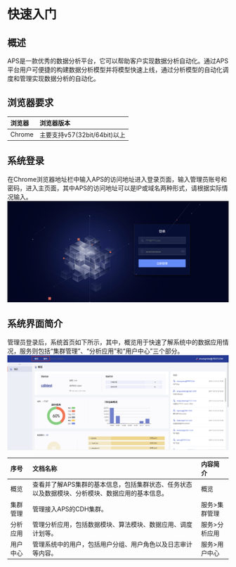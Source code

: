 # 快速入门
## 概述
APS是一款优秀的数据分析平台，它可以帮助客户实现数据分析自动化。通过APS平台用户可便捷的构建数据分析模型并将模型快速上线，通过分析模型的自动化调度和管理实现数据分析的自动化。
## 浏览器要求
| 浏览器 | 浏览器版本 |
| :--- | :--- | 
| Chrome | 主要支持v57(32bit/64bit)以上 |
## 系统登录
在Chrome浏览器地址栏中输入APS的访问地址进入登录页面，输入管理员账号和密码，进入主页面，其中APS的访问地址可以是IP或域名两种形式，请根据实际情况输入。
![](/admin_guide/fig/fig_01.png)
## 系统界面简介
管理员登录后，系统首页如下所示，其中，概览用于快速了解系统中的数据应用情况，服务则包括“集群管理”、“分析应用”和“用户中心”三个部分。
![](/admin_guide/fig/fig_02.png)

| 序号 | 文档名称 | 内容简介 |
| :--- | :--- | :--- |
| 概览 | 查看并了解APS集群的基本信息，包括集群状态、任务状态以及数据模块、分析模块、数据应用的基本信息。| 概览 |
| 集群管理 | 管理接入APS的CDH集群。 | 服务>集群管理 |
| 分析应用 | 管理分析应用，包括数据模块、算法模块、数据应用、调度计划等。 | 服务>分析应用 |
| 用户中心 | 管理系统中的用户，包括用户分组、用户角色以及日志审计等内容。 | 服务>用户中心 |



